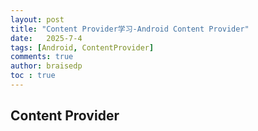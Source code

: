 ```yaml
---
layout: post
title: "Content Provider学习-Android Content Provider"
date:   2025-7-4
tags: [Android, ContentProvider]
comments: true
author: braisedp
toc : true
---
```


<!-- more -->

## Content Provider

### 